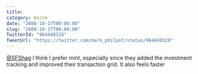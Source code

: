 ```yaml
---
title: 
category: micro
date: "2008-10-17T00:00:00"
slug: "2008-10-17T00:00:00"
TwitterId: "964448328"
TweetUrl: "https://twitter.com/mark_philpot/status/964448328"
---
```


[@SFShag](https://twitter.com/SFShag) I think I prefer mint, especially since
they added the investment tracking and improved their transaction grid. It also
feels faster
